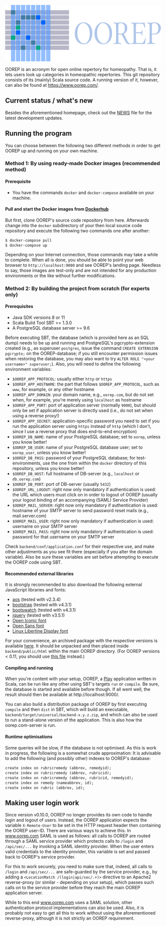 ![Logo](doc/logo.png "OOREP")

OOREP is an acronym for open online repertory for homeopathy.  That is, it lets
users look up categories in homeopathic repertories.  This git repository
consists of its (mainly) Scala source code.  A running version of it, however,
can also be found at https://www.oorep.com/.

## Current status / what's new

Besides the aforementioned homepage, check out the [NEWS](NEWS) file for the
latest development updates.

## Running the program

You can choose between the following two different methods in order to get OOREP
up and running on your own machine.

### Method 1: By using ready-made Docker images (recommended method)

#### Prerequisite

* You have the commands `docker` and `docker-compose` available on your machine.

#### Pull and start the Docker images from [Dockerhub](https://hub.docker.com/u/oorep)

But first, clone OOREP's source code repository from here. Afterwards change into
the `docker` subdirectory of your then local source code repository and execute the
following two commands one after another:
```
$ docker-compose pull
$ docker-compose up
```
Depending on your Internet connection, those commands may take a while to complete.
When all is done, you should be able to point your web browser to `http://localhost:9000`
and see OOREP's landing page. Needless to say, those images are test-only and are not
intended for any production environments or the like without further modifications.

### Method 2: By building the project from scratch (for experts only)

#### Prerequisites

* Java SDK versions 8 or 11
* Scala Build Tool SBT >= 1.3.0
* A PostgreSQL database server >= 9.6

Before executing SBT, the database (which is provided here as an SQL dump) needs
to be up and running and PostgreSQL's pgcrypto-extension created (e.g., as
superuser `postgres`, issue the command `CREATE EXTENSION pgcrypto;` on the
OOREP-database; if you still encounter permission issues when restoring the database,
you may also want to try `ALTER ROLE "<your username>" superuser;`). Also, you will
need to define the following environment variables:

* `$OOREP_APP_PROTOCOL`: usually either `http` or `https`
* `$OOREP_APP_HOSTNAME`: the part that follows `$OOREP_APP_PROTOCOL`,
  such as `www`, for example, or any other hostname
* `$OOREP_APP_DOMAIN`: your domain name, e.g., `oorep.com`, but do not set when, for
  example, you're merely using `localhost` as hostname
* `$OOREP_APP_PORT`: port of application server (normally `9000`), but should only be
  set if application server is directly used (i.e., do not set when using a reverse
  proxy!)
* `$OOREP_APP_SECRET`: application-specific password you need to set if you run the 
  application server using `https` instead of `http` (which I don't, since I use a
  reverse proxy that does end-to-end encryption)
* `$OOREP_DB_NAME`: name of your PostgreSQL database; set to `oorep`, unless 
  you know better!
* `$OOREP_DB_USER`: name of your PostgreSQL database user; set to `oorep_user`, unless
  you know better!
* `$OOREP_DB_PASS`: password of your PostgreSQL database; for test-environments, 
  use the one from within the `docker` directory of this repository, unless you know better!
* `$OOREP_DB_HOST`: full hostname of DB-server (e.g., `localhost` or `db.oorep.com`)
* `$OOREP_DB_PORT`: port of DB-server (usually `5432`)
* `$OOREP_URL_LOGOUT`: right now only mandatory if authentication is used:
  the URL which users must click on in order to logout of OOREP (usually your
  logout binding of an accompanying (SAML) Service Provider)
* `$OOREP_MAIL_SERVER`: right now only mandatory if authentication is used:
  hostname of your SMTP server to send password reset mails (e.g., mail.server.com)
* `$OOREP_MAIL_USER`: right now only mandatory if authentication is used:
  username on your SMTP server
* `$OOREP_MAIL_PASS`: right now only mandatory if authentication is used:
  password for that username on your SMTP server
  
Check `backend/conf/application.conf` for their respective use, and make other
adjustments as you see fit there (especially if you alter the domain variable).
Also be sure these variables are set before attempting to execute the OOREP code
using SBT.

#### Recommended external libraries

It is strongly recommended to also download the following external JavaScript
libraries and fonts:

* [aos](https://github.com/michalsnik/aos) (tested with v2.3.4)
* [bootstrap](https://getbootstrap.com/) (tested with v4.3.1)
* [bootswatch](https://bootswatch.com/) (tested with v4.3.1)
* [jquery](https://jquery.com/) (tested with v3.5.1)
* [Open Iconic font](https://useiconic.com/open)
* [Open Sans font](https://fonts.google.com/specimen/Open+Sans)
* [Linux Libertine Display font](https://en.wikipedia.org/wiki/Linux_Libertine)

For your convenience, an archived package with the respective versions 
is available [here](http://pspace.org/a/third-party-v3.tar.gz).  It should
be unpacked and then placed inside `backend/public/html` within the main
OOREP directory. (For OOREP versions < 0.11, you should use
[this file](http://pspace.org/a/third-party.tar.gz)
instead.)

#### Compiling and running

When you're content with your setup, OOREP, a
[Play](https://www.playframework.com/) application written in Scala, can be run
like any other using SBT's targets `run` or `compile`.  Be sure, the database is
started and available before though. If all went well, the result should then be
available at http://localhost:9000/.

You can also build a distribution package of OOREP by first executing `compile`
and then `dist` in SBT, which will build an executable, 
`backend/target/universal/backend-x.y.z.zip`, and which can also be used to run
a stand-alone version of the application. This is also how the oorep.com-server
is run.

#### Runtime optimisations

Some queries will be slow, if the database is not optimised. As this is
work in progress, the following is a somewhat crude approximation: It is
advisable to add the following (and possibly other) indexes to OOREP's
database:

```
create index on rubricremedy (abbrev, remedyid);
create index on rubricremedy (abbrev, rubricid);
create index on rubricremedy (abbrev, rubricid, remedyid);
create index on remedy (nameabbrev, id);
create index on rubric (abbrev, id);
```

## Making user login work

Since version v0.10.0, OOREP no longer provides its own code to handle login and logout
of users. Instead, the OOREP application expects the variable `X-Remote-User` to be set
in the HTTP request header then containing the OOREP user-ID.  There are various ways to
achieve  this.  In www.oorep.com SAML is used as follows: all calls to OOREP are routed
through a SAML service provider which protects calls to `/login` and `/api/sec/...` by
invoking  a SAML identity provider. When the user enters valid  credentials to the
identity provider, this variable is set and passed back to OOREP's service provider.

For this to work securely, you need to make sure that, indeed, all calls to `/login` and
`/api/sec/...` are safe-guarded by the service provider, e.g., by adding a
`<LocationMatch /(login|api/sec/.+)>` directive to an Apache2 reverse-proxy (or similar - 
depending on your setup), which passes such calls on to the service provider before they
reach the main OOREP application server.

While to this end www.oorep.com uses a SAML solution, other authentication protocol
implementations can also be used. Also, it is probably not easy to get all this to work
without using the aforementioned reverse-proxy, although it is not strictly an OOREP
requirement.
